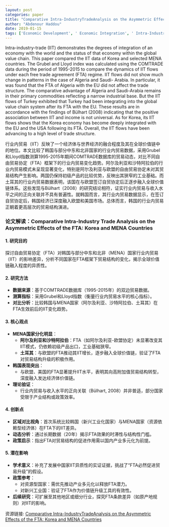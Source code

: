 ```yaml
---
layout: post
categories: paper
title: "Comparative Intra-IndustryTradeAnalysis on the Asymmetric Effects of the FTA: Korea and MENA Countries"
author: "Abdenour Haddou"
date: 2019-01-15
tags: ['Economic Development', ' Economic Integration', ' Intra-Industry Trade']
---
```


Intra-industry-trade (IIT) demonstrates the degrees of integration of an economy with the world and the status of that economy within the global value chain. This paper compared the IIT data of Korea and selected MENA countries. The Grubel and Lloyd index was calculated using the COMTRADE data during the period of 1995-2015 to compare the dynamics of IIT flows under each free trade agreement (FTA) regime. IIT flows did not show much change in patterns in the case of Algeria and Saudi- Arabia. In particular, it was found that the FTA of Algeria with the EU did not affect the trade structure. The comparative advantage of Algeria and Saudi-Arabia remains in their primary commodities reflecting a narrow industrial base. But the IIT flows of Turkey exhibited that Turkey had been integrating into the global value chain system after its FTA with the EU. These results are in accordance with the findings of Bülhart (2008) indicating that the positive association between IIT and income is not universal. As for Korea, its IIT flows shows that the Korea economy has become deeply integrated with the EU and the USA following its FTA. Overall, the IIT flows have been advancing to a high level of trade structure.

行业内贸易（IIT）反映了一个经济体与世界经济的融合程度及其在全球价值链中的地位。本文比较了韩国与部分中东和北非国家的行业内贸易数据，采用Grubel和Lloyd指数测算1995-2015年期间COMTRADE数据库的贸易动态，对比不同自由贸易协定（FTA）框架下的行业内贸易变化趋势。阿尔及利亚和沙特阿拉伯的行业内贸易模式未呈现显著变化，特别是阿尔及利亚与欧盟的自由贸易协定未对其贸易结构产生影响。两国仍保持初级产品的比较优势，反映出其狭窄的工业基础。而土耳其的行业内贸易数据表明，该国在与欧盟签订自贸协定后正逐步融入全球价值链体系。这些发现与Bülhart（2008）的研究结论相符，证实行业内贸易与收入水平之间的正向关联并不具有普遍性。就韩国而言，其行业内贸易数据显示，在签订自贸协定后，韩国经济已深度融入欧盟和美国市场。总体而言，韩国的行业内贸易正朝着更高层次的贸易结构演进。

### **论文解读：Comparative Intra-Industry Trade Analysis on the Asymmetric Effects of the FTA: Korea and MENA Countries**  

#### **1. 研究目的**  
探讨自由贸易协定（FTA）对韩国与部分中东和北非（MENA）国家行业内贸易（IIT）的影响差异，分析不同国家在FTA框架下贸易结构的变化，揭示全球价值链融入程度的异质性。  

#### **2. 研究方法**  
- **数据来源**：基于COMTRADE数据库（1995-2015年）的双边贸易数据。  
- **测算指标**：采用Grubel和Lloyd指数（衡量行业内贸易水平的核心指标）。  
- **对比分析**：比较韩国与MENA国家（阿尔及利亚、沙特阿拉伯、土耳其）在FTA生效前后的IIT变化趋势。  

#### **3. 核心观点**  
- **MENA国家分化明显**：  
  - **阿尔及利亚和沙特阿拉伯**：FTA（如阿尔及利亚-欧盟协定）未显著改变其IIT模式，仍依赖初级产品出口，工业基础狭窄。  
  - **土耳其**：与欧盟的FTA推动其IIT增长，逐步融入全球价值链，验证了FTA对贸易结构升级的积极作用。  
- **韩国表现突出**：  
  - 与欧盟、美国的FTA显著提升IIT水平，表明其向高附加值贸易结构转型，深度融入发达经济体价值链。  
- **理论验证**：  
  - 行业内贸易与收入水平的正向关联（Bülhart, 2008）并非普适，部分国家受限于产业结构或政策效率。  

#### **4. 创新点**  
- **区域对比视角**：首次系统比较韩国（新兴工业化国家）与MENA国家（资源依赖型经济体）在FTA下的IIT差异。  
- **动态分析**：通过长期数据（20年）揭示FTA效果的时滞性与结构性门槛。  
- **政策启示**：指出FTA对贸易结构的促进作用需以国内产业多元化为前提。  

#### **5. 潜在影响**  
- **学术意义**：补充了发展中国家IIT异质性的实证证据，挑战了“FTA必然促进贸易升级”的假设。  
- **政策参考**：  
  - 对资源型国家：需优先推动产业多元化以释放FTA潜力。  
  - 对新兴工业国：验证了FTA作为价值链升级工具的有效性。  
- **后续研究**：可扩展至其他地区或细分行业，探究FTA条款差异（如原产地规则）对IIT的影响。

资源链接: [Comparative Intra-IndustryTradeAnalysis on the Asymmetric Effects of the FTA: Korea and MENA Countries](https://papers.ssrn.com/sol3/papers.cfm?abstract_id=3310174)
